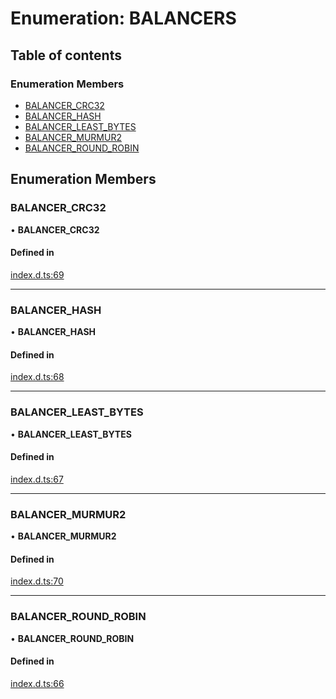 # Enumeration: BALANCERS

## Table of contents

### Enumeration Members

- [BALANCER_CRC32](BALANCERS.md#balancer_crc32)
- [BALANCER_HASH](BALANCERS.md#balancer_hash)
- [BALANCER_LEAST_BYTES](BALANCERS.md#balancer_least_bytes)
- [BALANCER_MURMUR2](BALANCERS.md#balancer_murmur2)
- [BALANCER_ROUND_ROBIN](BALANCERS.md#balancer_round_robin)

## Enumeration Members

### BALANCER_CRC32

• **BALANCER_CRC32**

#### Defined in

[index.d.ts:69](https://github.com/mostafa/xk6-kafka/blob/main/api-docs/index.d.ts#L69)

---

### BALANCER_HASH

• **BALANCER_HASH**

#### Defined in

[index.d.ts:68](https://github.com/mostafa/xk6-kafka/blob/main/api-docs/index.d.ts#L68)

---

### BALANCER_LEAST_BYTES

• **BALANCER_LEAST_BYTES**

#### Defined in

[index.d.ts:67](https://github.com/mostafa/xk6-kafka/blob/main/api-docs/index.d.ts#L67)

---

### BALANCER_MURMUR2

• **BALANCER_MURMUR2**

#### Defined in

[index.d.ts:70](https://github.com/mostafa/xk6-kafka/blob/main/api-docs/index.d.ts#L70)

---

### BALANCER_ROUND_ROBIN

• **BALANCER_ROUND_ROBIN**

#### Defined in

[index.d.ts:66](https://github.com/mostafa/xk6-kafka/blob/main/api-docs/index.d.ts#L66)
